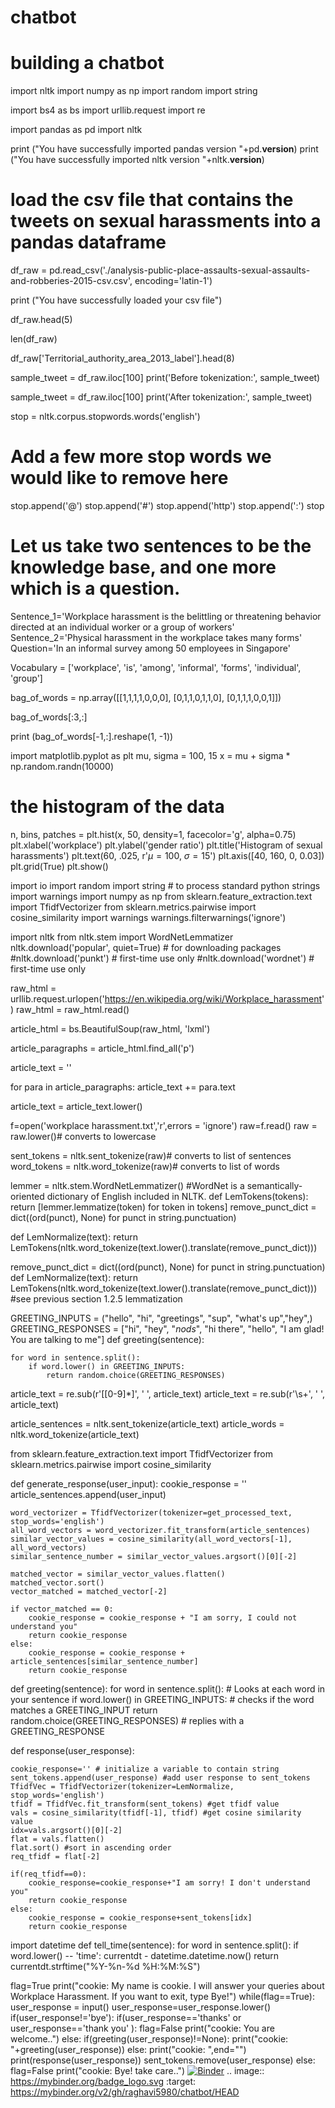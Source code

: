 # chatbot
# building a chatbot

import nltk
import numpy as np
import random
import string

import bs4 as bs
import urllib.request
import re

import pandas as pd
import nltk

print ("You have successfully imported pandas version "+pd.__version__)
print ("You have successfully imported nltk version "+nltk.__version__)

# load the csv file that contains the tweets on sexual harassments into a pandas dataframe
df_raw = pd.read_csv('./analysis-public-place-assaults-sexual-assaults-and-robberies-2015-csv.csv', encoding='latin-1')

print ("You have successfully loaded your csv file")

df_raw.head(5)

len(df_raw)

df_raw['Territorial_authority_area_2013_label'].head(8)

sample_tweet = df_raw.iloc[100]
print('Before tokenization:', sample_tweet)

sample_tweet = df_raw.iloc[100]
print('After tokenization:', sample_tweet)

stop = nltk.corpus.stopwords.words('english')
# Add a few more stop words we would like to remove here
stop.append('@')
stop.append('#')
stop.append('http')
stop.append(':')
stop

# Let us take two sentences to be the knowledge base, and one more which is a question.
Sentence_1='Workplace harassment is the belittling or threatening behavior directed at an individual worker or a group of workers'
Sentence_2='Physical harassment in the workplace takes many forms'
Question='In an informal survey among 50 employees in Singapore'

Vocabulary = ['workplace', 'is', 'among', 'informal', 'forms', 'individual', 'group']

bag_of_words = np.array([[1,1,1,1,0,0,0],
                        [0,1,1,0,1,1,0],
                        [0,1,1,1,0,0,1]])

bag_of_words[:3,:]

print (bag_of_words[-1,:].reshape(1, -1))

import matplotlib.pyplot as plt
mu, sigma = 100, 15
x = mu + sigma * np.random.randn(10000)

# the histogram of the data
n, bins, patches = plt.hist(x, 50, density=1, facecolor='g', alpha=0.75)
plt.xlabel('workplace')
plt.ylabel('gender ratio')
plt.title('Histogram of sexual harassments')
plt.text(60, .025, r'$\mu=100,\ \sigma=15$')
plt.axis([40, 160, 0, 0.03])
plt.grid(True)
plt.show()

import io
import random
import string # to process standard python strings
import warnings
import numpy as np
from sklearn.feature_extraction.text import TfidfVectorizer
from sklearn.metrics.pairwise import cosine_similarity
import warnings
warnings.filterwarnings('ignore')

import nltk
from nltk.stem import WordNetLemmatizer
nltk.download('popular', quiet=True) # for downloading packages
#nltk.download('punkt') # first-time use only
#nltk.download('wordnet') # first-time use only

raw_html = urllib.request.urlopen('https://en.wikipedia.org/wiki/Workplace_harassment')
raw_html = raw_html.read()

article_html = bs.BeautifulSoup(raw_html, 'lxml')

article_paragraphs = article_html.find_all('p')

article_text = ''

for para in article_paragraphs:
    article_text += para.text

article_text = article_text.lower()

f=open('workplace harassment.txt','r',errors = 'ignore')
raw=f.read()
raw = raw.lower()# converts to lowercase

sent_tokens = nltk.sent_tokenize(raw)# converts to list of sentences 
word_tokens = nltk.word_tokenize(raw)# converts to list of words

lemmer = nltk.stem.WordNetLemmatizer()
#WordNet is a semantically-oriented dictionary of English included in NLTK.
def LemTokens(tokens):
    return [lemmer.lemmatize(token) for token in tokens]
remove_punct_dict = dict((ord(punct), None) for punct in string.punctuation)

def LemNormalize(text):
    return LemTokens(nltk.word_tokenize(text.lower().translate(remove_punct_dict)))

remove_punct_dict = dict((ord(punct), None) for punct in string.punctuation)
def LemNormalize(text):
    return LemTokens(nltk.word_tokenize(text.lower().translate(remove_punct_dict))) #see previous section 1.2.5 lemmatization

GREETING_INPUTS = ("hello", "hi", "greetings", "sup", "what's up","hey",)
GREETING_RESPONSES = ["hi", "hey", "*nods*", "hi there", "hello", "I am glad! You are talking to me"]
def greeting(sentence):
 
    for word in sentence.split():
        if word.lower() in GREETING_INPUTS:
            return random.choice(GREETING_RESPONSES)

article_text = re.sub(r'\[[0-9]*\]', ' ', article_text)
article_text = re.sub(r'\s+', ' ', article_text)

article_sentences = nltk.sent_tokenize(article_text)
article_words = nltk.word_tokenize(article_text)

from sklearn.feature_extraction.text import TfidfVectorizer
from sklearn.metrics.pairwise import cosine_similarity

def generate_response(user_input):
    cookie_response = ''
    article_sentences.append(user_input)

    word_vectorizer = TfidfVectorizer(tokenizer=get_processed_text, stop_words='english')
    all_word_vectors = word_vectorizer.fit_transform(article_sentences)
    similar_vector_values = cosine_similarity(all_word_vectors[-1], all_word_vectors)
    similar_sentence_number = similar_vector_values.argsort()[0][-2]

    matched_vector = similar_vector_values.flatten()
    matched_vector.sort()
    vector_matched = matched_vector[-2]

    if vector_matched == 0:
        cookie_response = cookie_response + "I am sorry, I could not understand you"
        return cookie_response
    else:
        cookie_response = cookie_response + article_sentences[similar_sentence_number]
        return cookie_response

def greeting(sentence):
    for word in sentence.split(): # Looks at each word in your sentence
        if word.lower() in GREETING_INPUTS: # checks if the word matches a GREETING_INPUT
            return random.choice(GREETING_RESPONSES) # replies with a GREETING_RESPONSE

def response(user_response):
    
    cookie_response='' # initialize a variable to contain string
    sent_tokens.append(user_response) #add user response to sent_tokens
    TfidfVec = TfidfVectorizer(tokenizer=LemNormalize, stop_words='english') 
    tfidf = TfidfVec.fit_transform(sent_tokens) #get tfidf value
    vals = cosine_similarity(tfidf[-1], tfidf) #get cosine similarity value
    idx=vals.argsort()[0][-2] 
    flat = vals.flatten() 
    flat.sort() #sort in ascending order
    req_tfidf = flat[-2] 
    
    if(req_tfidf==0):
        cookie_response=cookie_response+"I am sorry! I don't understand you"
        return cookie_response
    else:
        cookie_response = cookie_response+sent_tokens[idx]
        return cookie_response

import datetime
def tell_time(sentence):
    for word in sentence.split():
        if word.lower() -- 'time':
            currentdt - datetime.datetime.now()
            return currentdt.strftime("%Y-%n-%d %H:%M:%S")

flag=True
print("cookie: My name is cookie. I will answer your queries about Workplace Harassment. If you want to exit, type Bye!")
while(flag==True):
    user_response = input()
    user_response=user_response.lower()
    if(user_response!='bye'):
        if(user_response=='thanks' or user_response=='thank you' ):
            flag=False
            print("cookie: You are welcome..")
        else:
            if(greeting(user_response)!=None):
                print("cookie: "+greeting(user_response))
            else:
                print("cookie: ",end="")
                print(response(user_response))
                sent_tokens.remove(user_response)
    else:
        flag=False
        print("cookie: Bye! take care..")
        [![Binder](https://mybinder.org/badge_logo.svg)](https://mybinder.org/v2/gh/raghavi5980/chatbot/HEAD)
        .. image:: https://mybinder.org/badge_logo.svg
 :target: https://mybinder.org/v2/gh/raghavi5980/chatbot/HEAD

